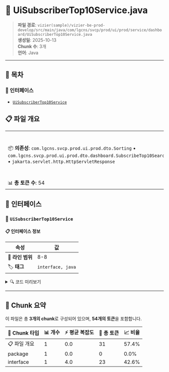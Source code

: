 # 📄 UiSubscriberTop10Service.java

> **파일 경로**: `vizier(sample)/vizier-be-prod-develop/src/main/java/com/lgcns/svcp/prod/ui/prod/service/dashboard/UiSubscriberTop10Service.java`  
> **생성일**: 2025-10-13  
> **Chunk 수**: 3개  
> **언어**: Java
---

## 📑 목차

### 🔌 인터페이스
- [`UiSubscriberTop10Service`](#interface-uisubscribertop10service)


## 📋 파일 개요

| | |
|--|--|
| 📦 **의존성**: `com.lgcns.svcp.prod.ui.prod.dto.Sorting` • `com.lgcns.svcp.prod.ui.prod.dto.dashboard.SubscribeTop10SearchPagingDto` • `jakarta.servlet.http.HttpServletResponse` | ⚡ **총 복잡도**: 4 |
| 📊 **총 토큰 수**: 54 |  |




## 🔌 인터페이스

### <a id="interface-uisubscribertop10service"></a>🔌 `UiSubscriberTop10Service`


#### 📋 인터페이스 정보

| 속성 | 값 |
|------|----|
| 📍 **라인 범위** | 8-8 |
| 🏷️ **태그** | `interface, java` |
<details>
<summary>🔍 코드 미리보기</summary>

```java
public interface UiSubscriberTop10Service {
	Object getSubscribeTop10(SubscribeTop10SearchPagingDto searchPaging, Integer page, Integer size);
	void exportExcel(String type, String searchBy, String searchValue, Sorting sorting, HttpServletResponse response);
}...
```

**Chunk 정보**
- 🆔 **ID**: `b8d46b363452`
- 📊 **토큰**: 23

</details>

---




## 🧩 Chunk 요약

이 파일은 총 **3개의 chunk**로 구성되어 있으며, **54개의 토큰**을 포함합니다.

| 🧩 Chunk 타입 | 📊 개수 | ⚡ 평균 복잡도 | 📝 총 토큰 | 📈 비율 |
|---------------|--------|-------------|----------|--------|
| 📋 파일 개요 | 1 | 0.0 | 31 | 57.4% |
| package | 1 | 0.0 | 0 | 0.0% |
| interface | 1 | 4.0 | 23 | 42.6% |

